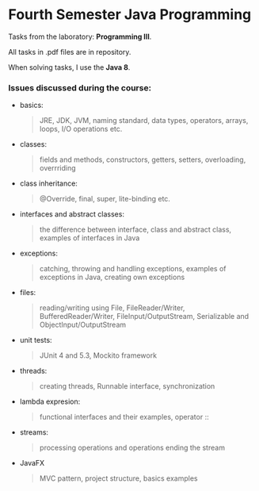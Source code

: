 # Fourth Semester Java Programming

Tasks from the laboratory: __Programming III__.

All tasks in .pdf files are in repository.

When solving tasks, I use the __Java 8__.

### Issues discussed during the course:

- basics:
  > JRE, JDK, JVM, naming standard, data types, operators, arrays, loops, I/O operations etc.
- classes:
  > fields and methods, constructors, getters, setters, overloading, overrriding
- class inheritance:
  > @Override, final, super, lite-binding etc.
- interfaces and abstract classes:
  > the difference between interface, class and abstract class, examples of interfaces in Java
- exceptions:
  > catching, throwing and handling exceptions, examples of exceptions in Java, creating own exceptions
- files:
  > reading/writing using File, FileReader/Writer, BufferedReader/Writer, FileInput/OutputStream, Serializable and ObjectInput/OutputStream
- unit tests:
  > JUnit 4 and 5.3, Mockito framework
- threads:
  > creating threads, Runnable interface, synchronization
- lambda expresion:
  > functional interfaces and their examples, operator ::
- streams:
  > processing operations and operations ending the stream
- JavaFX
  > MVC pattern, project structure, basics examples
